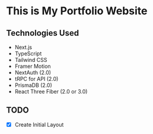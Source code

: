 # This is My Portfolio Website

## Technologies Used
- Next.js
- TypeScript
- Tailwind CSS
- Framer Motion
- NextAuth (2.0)
- tRPC for API (2.0)
- PrismaDB (2.0)
- React Three Fiber (2.0 or 3.0)

## TODO
- [x] Create Initial Layout
